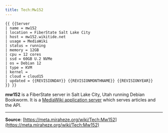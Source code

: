 ```yaml
---
title: Tech:Mw152
---
```


```
{{ {{Server
| name = mw152
| location = FiberState Salt Lake City
| host = mw152.wikitide.net
| usage = MediaWiki
| status = running
| memory = 12GB
| cpu = 12 cores
| ssd = 60GB U.2 NVMe
| os = Debian 12
| type = KVM
| kernel =
| cloud = cloud15
| updated = {{REVISIONDAY}} {{REVISIONMONTHNAME}} {{REVISIONYEAR}}
}} }}
```

**mw152** is a FiberState server in Salt Lake City, Utah running Debian Bookworm. It is a [MediaWiki application server](/tech-docs/techmediawiki_appserver.md) which serves articles and the API.

----
**Source**: [https://meta.miraheze.org/wiki/Tech:Mw152](https://meta.miraheze.org/wiki/Tech:Mw152)